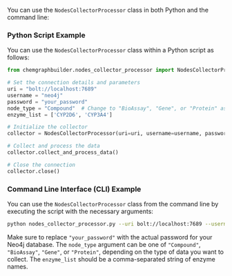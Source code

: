 You can use the `NodesCollectorProcessor` class in both Python and the command line:

### Python Script Example

You can use the `NodesCollectorProcessor` class within a Python script as follows:

```python
from chemgraphbuilder.nodes_collector_processor import NodesCollectorProcessor

# Set the connection details and parameters
uri = "bolt://localhost:7689"
username = "neo4j"
password = "your_password"
node_type = "Compound"  # Change to "BioAssay", "Gene", or "Protein" as needed
enzyme_list = ['CYP2D6', 'CYP3A4']

# Initialize the collector
collector = NodesCollectorProcessor(uri=uri, username=username, password=password, node_type=node_type, enzyme_list=enzyme_list)

# Collect and process the data
collector.collect_and_process_data()

# Close the connection
collector.close()
```


### Command Line Interface (CLI) Example

You can use the `NodesCollectorProcessor` class from the command line by executing the script with the necessary arguments:

```sh
python nodes_collector_processor.py --uri bolt://localhost:7689 --username neo4j --password your_password --node_type Compound --enzyme_list CYP2D6,CYP3A4
```

Make sure to replace `"your_password"` with the actual password for your Neo4j database. The `node_type` argument can be one of `"Compound"`, `"BioAssay"`, `"Gene"`, or `"Protein"`, depending on the type of data you want to collect. The `enzyme_list` should be a comma-separated string of enzyme names.
